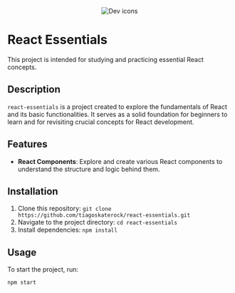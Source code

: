 <p align="center">
  <img src="https://skillicons.dev/icons?i=react" alt="Dev icons" />
</p>

# React Essentials

This project is intended for studying and practicing essential React concepts.

## Description

`react-essentials` is a project created to explore the fundamentals of React and its basic functionalities. It serves as a solid foundation for beginners to learn and for revisiting crucial concepts for React development.

<!-- ## Preview
<p align="center">
  <img src="https://skillicons.dev/icons?i=tailwind" alt="Dev icons" />
</p> -->

## Features

- **React Components**: Explore and create various React components to understand the structure and logic behind them.

<!-- - **Hooks**: Utilize hooks such as `useState`, `useEffect`, and others to manage state and effects in component lifecycle.

- **Routing**: Implement routes using `react-router` to create dynamic navigation in the application.

- **State Management**: Understand and practice different state management methods, including Context API or state managers like Redux.

- **Styling**: Explore different styling methods such as plain CSS, CSS-in-JS, or libraries like Styled Components.

- **Testing**: Integrate unit or integration tests using Jest, React Testing Library, or other testing tools. -->

## Installation

1. Clone this repository: `git clone https://github.com/tiagoskaterock/react-essentials.git`
2. Navigate to the project directory: `cd react-essentials`
3. Install dependencies: `npm install`

## Usage

To start the project, run:

```bash
npm start
